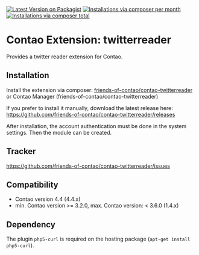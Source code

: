 [![Latest Version on Packagist](http://img.shields.io/packagist/v/friends-of-contao/contao-twitterreader.svg?style=flat)](https://packagist.org/packages/friends-of-contao/contao-twitterreader)
[![Installations via composer per month](http://img.shields.io/packagist/dm/friends-of-contao/contao-twitterreader.svg?style=flat)](https://packagist.org/packages/friends-of-contao/contao-twitterreader)
[![Installations via composer total](http://img.shields.io/packagist/dt/friends-of-contao/contao-twitterreader.svg?style=flat)](https://packagist.org/packages/friends-of-contao/contao-twitterreader)

Contao Extension: twitterreader
===============================

Provides a twitter reader extension for Contao.


Installation
------------

Install the extension via composer: [friends-of-contao/contao-twitterreader](https://packagist.org/packages/friends-of-contao/contao-twitterreader) or Contao Manager (friends-of-contao/contao-twitterreader)

If you prefer to install it manually, download the latest release here: https://github.com/friends-of-contao/contao-twitterreader/releases

After installation, the account authentication must be done in the system settings. Then the module can be created.


Tracker
-------

https://github.com/friends-of-contao/contao-twitterreader/issues


Compatibility
-------------

* Contao version 4.4 (4.4.x)
* min. Contao version >= 3.2.0, max. Contao version: < 3.6.0 (1.4.x)

Dependency
----------

The plugin `php5-curl` is required on the hosting package (`apt-get install php5-curl`).
